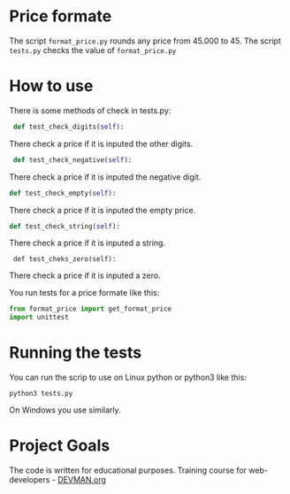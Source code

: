 # Price formate

The script ```format_price.py``` rounds any price from 45.000 to 45.
The script ```tests.py``` checks the value of  ```format_price.py```

# How to use

There is some methods of check in tests.py:
 
```python
 def test_check_digits(self):
```
There check a price if it is inputed the other digits.
```python
 def test_check_negative(self):
```
There check a price if it is inputed the negative digit.
```python
def test_check_empty(self):
```
There check a price if it is inputed the empty price.
```python
def test_check_string(self):
```
There check a price if it is inputed a string.
```
 def test_cheks_zero(self):
 ```
 There check a price if it is inputed a zero.

You run tests for a price formate like this:
```python
from format_price import get_format_price
import unittest
```


# Running the tests

You can run the scrip to use on Linux python or python3 like this:

``` python3 tests.py ``` 

On Windows you use similarly.


# Project Goals

The code is written for educational purposes. Training course for web-developers -
[DEVMAN.org](https://devman.org)